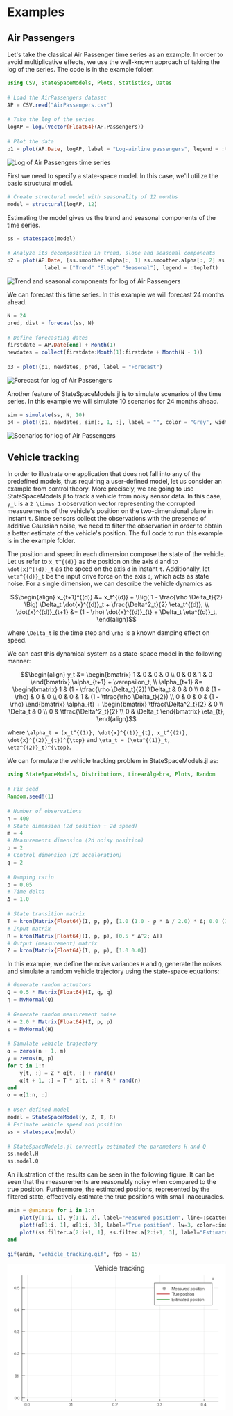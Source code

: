 # Examples

## Air Passengers

Let's take the classical Air Passenger time series as an example. In order to avoid multiplicative effects, we use the well-known approach of taking the log of the series. The code is in the example folder.

```julia
using CSV, StateSpaceModels, Plots, Statistics, Dates

# Load the AirPassengers dataset
AP = CSV.read("AirPassengers.csv")

# Take the log of the series
logAP = log.(Vector{Float64}(AP.Passengers))

# Plot the data
p1 = plot(AP.Date, logAP, label = "Log-airline passengers", legend = :topleft, color = :black)
```

![Log of Air Passengers time series](./assets/logofairpassengers.png)

First we need to specify a state-space model. In this case, we'll utilize the basic structural model.

```julia
# Create structural model with seasonality of 12 months
model = structural(logAP, 12)
```

Estimating the model gives us the trend and seasonal components of the time series.

```julia
ss = statespace(model)

# Analyze its decomposition in trend, slope and seasonal components
p2 = plot(AP.Date, [ss.smoother.alpha[:, 1] ss.smoother.alpha[:, 2] ss.smoother.alpha[:, 3]], layout = (3, 1),
            label = ["Trend" "Slope" "Seasonal"], legend = :topleft)
```

![Trend and seasonal components for log of Air Passengers](./assets/logap_components.png)

We can forecast this time series. In this example we will forecast 24 months ahead.

```julia
N = 24
pred, dist = forecast(ss, N)

# Define forecasting dates
firstdate = AP.Date[end] + Month(1)
newdates = collect(firstdate:Month(1):firstdate + Month(N - 1))

p3 = plot!(p1, newdates, pred, label = "Forecast")
```

![Forecast for log of Air Passengers](./assets/logap_forecast.png)

Another feature of StateSpaceModels.jl is to simulate scenarios of the time series. In this example
we will simulate 10 scenarios for 24 months ahead.

```julia
sim = simulate(ss, N, 10)
p4 = plot!(p1, newdates, sim[:, 1, :], label = "", color = "Grey", width = 0.2)
```

![Scenarios for log of Air Passengers](./assets/logap_scenarios.png)

## Vehicle tracking

In order to illustrate one application that does not fall into any of the predefined models, thus requiring a user-defined model, let us consider an example from control theory. More precisely, we are going to use StateSpaceModels.jl to track a vehicle from noisy sensor data. In this case, ``y_t`` is a ``2 \times 1`` observation vector representing the corrupted measurements of the vehicle's position on the two-dimensional plane in instant ``t``. Since sensors collect the observations with the presence of additive Gaussian noise, we need to filter the observation in order to obtain a better estimate of the vehicle's position. The full code to run this example is in the example folder.

The position and speed in each dimension compose the state of the vehicle. Let us refer to ``x_t^{(d)}`` as the position on the axis ``d`` and to ``\dot{x}^{(d)}_t`` as the speed on the axis ``d`` in instant ``t``. Additionally, let ``\eta^{(d)}_t`` be the input drive force on the axis ``d``, which acts as state noise. For a single dimension, we can describe the vehicle dynamics as
```math
\begin{align}
    x_{t+1}^{(d)} &= x_t^{(d)} + \Big( 1 - \frac{\rho \Delta_t}{2} \Big) \Delta_t \dot{x}^{(d)}_t + \frac{\Delta^2_t}{2} \eta_t^{(d)}, \\
    \dot{x}^{(d)}_{t+1} &= (1 - \rho) \dot{x}^{(d)}_{t} + \Delta_t \eta^{(d)}_t,
\end{align}
```
where ``\Delta_t`` is the time step and ``\rho`` is a known damping effect on speed. 

We can cast this dynamical system as a state-space model in the following manner:
```math
\begin{align} 
    y_t &= \begin{bmatrix} 1 & 0 & 0 & 0 \\ 0 & 0 & 1 & 0 \end{bmatrix} \alpha_{t+1} + \varepsilon_t, \\
    \alpha_{t+1} &= \begin{bmatrix} 1 & (1 - \tfrac{\rho \Delta_t}{2}) \Delta_t & 0 & 0 \\ 0 & (1 - \rho) & 0 & 0 \\ 0 & 0 & 1 & (1 - \tfrac{\rho \Delta_t}{2}) \\ 0 & 0 & 0 & (1 - \rho) \end{bmatrix} \alpha_{t} + \begin{bmatrix} \tfrac{\Delta^2_t}{2} & 0 \\ \Delta_t & 0 \\ 0 & \tfrac{\Delta^2_t}{2} \\ 0 & \Delta_t \end{bmatrix} \eta_{t},
\end{align}
```
where ``\alpha_t = (x_t^{(1)}, \dot{x}^{(1)}_{t}, x_t^{(2)}, \dot{x}^{(2)}_{t})^{\top}`` and ``\eta_t = (\eta^{(1)}_t, \eta^{(2)}_t)^{\top}``.

We can formulate the vehicle tracking problem in StateSpaceModels.jl as:
```julia
using StateSpaceModels, Distributions, LinearAlgebra, Plots, Random

# Fix seed
Random.seed!(1)

# Number of observations
n = 400
# State dimension (2d position + 2d speed)
m = 4
# Measurements dimension (2d noisy position)
p = 2
# Control dimension (2d acceleration)
q = 2

# Damping ratio
ρ = 0.05
# Time delta
Δ = 1.0

# State transition matrix
T = kron(Matrix{Float64}(I, p, p), [1.0 (1.0 - ρ * Δ / 2.0) * Δ; 0.0 (1.0 - ρ * Δ)])
# Input matrix
R = kron(Matrix{Float64}(I, p, p), [0.5 * Δ^2; Δ])
# Output (measurement) matrix
Z = kron(Matrix{Float64}(I, p, p), [1.0 0.0])
```

In this example, we define the noise variances ``H`` and ``Q``, generate the noises and simulate a random vehicle trajectory using the state-space equations:
```julia
# Generate random actuators
Q = 0.5 * Matrix{Float64}(I, q, q)
η = MvNormal(Q)

# Generate random measurement noise
H = 2.0 * Matrix{Float64}(I, p, p)
ε = MvNormal(H)

# Simulate vehicle trajectory
α = zeros(n + 1, m)
y = zeros(n, p)
for t in 1:n
    y[t, :] = Z * α[t, :] + rand(ε)
    α[t + 1, :] = T * α[t, :] + R * rand(η)  
end
α = α[1:n, :]

# User defined model
model = StateSpaceModel(y, Z, T, R)
# Estimate vehicle speed and position
ss = statespace(model)

# StateSpaceModels.jl correctly estimated the parameters H and Q
ss.model.H
ss.model.Q
```

An illustration of the results can be seen in the following figure. It can be seen that the measurements are reasonably noisy when compared to the true position. Furthermore, the estimated positions, represented by the filtered state, effectively estimate the true positions with small inaccuracies.

```julia
anim = @animate for i in 1:n
    plot(y[1:i, 1], y[1:i, 2], label="Measured position", line=:scatter, lw=2, markeralpha=0.2, color=:black, title="Vehicle tracking")
    plot!(α[1:i, 1], α[1:i, 3], label="True position", lw=3, color=:indianred)
    plot!(ss.filter.a[2:i+1, 1], ss.filter.a[2:i+1, 3], label="Estimated position", lw=2, color=:forestgreen)
end

gif(anim, "vehicle_tracking.gif", fps = 15)
```

![Vehicle tracking](./assets/vehicle_tracking.gif)
